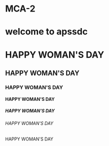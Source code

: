 # MCA-2
<h1>welcome to apssdc</h1>



<h1>HAPPY WOMAN'S DAY</h1>
<h2>HAPPY WOMAN'S DAY</h2>
<h3>HAPPY WOMAN'S DAY</h3>
<h4>HAPPY WOMAN'S DAY</h4>
<h5>HAPPY WOMAN'S DAY</h5>
<h6>HAPPY WOMAN'S DAY</h6>
<h7>HAPPY WOMAN'S DAY</h7>
